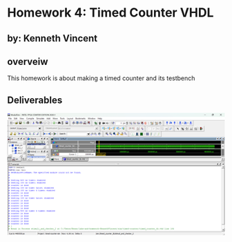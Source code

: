 # Homework 4: Timed Counter VHDL
## by: Kenneth Vincent


## overveiw
This homework is about making a timed counter and its testbench

## Deliverables

![Screenshot of ModelSim running the timed counter with no failure.](docs/assets/hw4.png)
